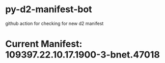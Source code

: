# py-d2-manifest-bot
github action for checking for new d2 manifest

# Current Manifest: 109397.22.10.17.1900-3-bnet.47018